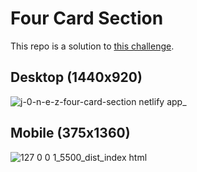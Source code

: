 # Four Card Section

This repo is a solution to [this challenge](https://www.frontendmentor.io/challenges/four-card-feature-section-weK1eFYK).

## Desktop (1440x920)

![j-0-n-e-z-four-card-section netlify app_](https://github.com/j-0-n-e-z/four-card-section/assets/46866168/652f5ca8-5644-475b-b66d-147f3a8795d5)

## Mobile (375x1360)

![127 0 0 1_5500_dist_index html](https://github.com/j-0-n-e-z/four-card-section/assets/46866168/17cfcdda-7810-4895-8357-b01020b08a1a)
